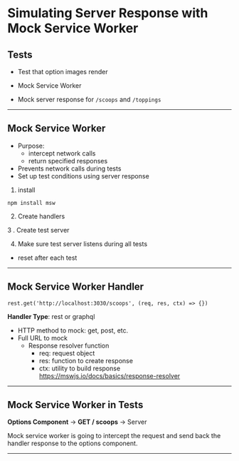 # Simulating Server Response with Mock Service Worker

## Tests

- Test that option images render

- Mock Service Worker

- Mock server response for `/scoops` and `/toppings`

---

## Mock Service Worker

- Purpose:
  - intercept network calls
  - return specified responses
- Prevents network calls during tests
- Set up test conditions using server response

1. install

```
npm install msw
```

2. Create handlers

3 . Create test server

4. Make sure test server listens during all tests

- reset after each test

---

## Mock Service Worker Handler

```
rest.get('http://localhost:3030/scoops', (req, res, ctx) => {})
```

**Handler Type**: rest or graphql

- HTTP method to mock: get, post, etc.
- Full URL to mock
  - Response resolver function
    - req: request object
    - res: function to create response
    - ctx: utility to build response
      https://mswjs.io/docs/basics/response-resolver

---

## Mock Service Worker in Tests

**Options Component** -> **GET / scoops** -> Server

Mock service worker is going to intercept the request and send back the handler response to the options component.

---
